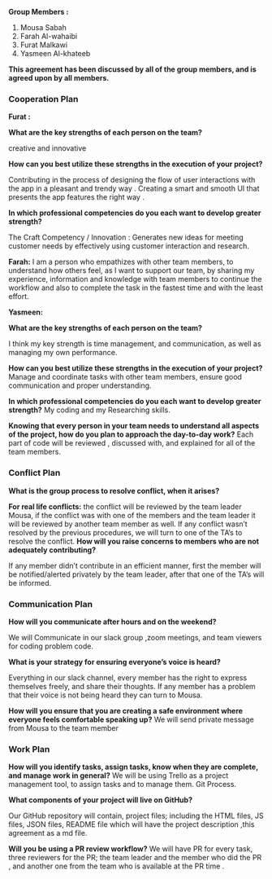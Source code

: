 **Group Members :**

1. Mousa Sabah
2. Farah Al-wahaibi
3. Furat Malkawi
4. Yasmeen Al-khateeb

**This agreement has been discussed by all of the group members, and is agreed upon by all members.** 
 
### Cooperation Plan
**Furat :** 

**What are the key strengths of each person on the team?**

creative and innovative

**How can you best utilize these strengths in the execution of your project?**

Contributing in the process of designing the flow of user interactions with the app
in a pleasant and trendy way . Creating a smart and smooth UI that presents the app
features the right way .

**In which professional competencies do you each want to develop greater strength?**

The Craft Competency / Innovation :
Generates new ideas for meeting customer needs by effectively using customer interaction and research.

**Farah:**
I am a person who empathizes with other team members, to understand how others feel, as I want to support our team, by sharing my experience, information and knowledge with team members to continue the workflow and also to complete the task in the fastest time and with the least effort.

**Yasmeen:**

**What are the key strengths of each person on the team?**

I think my key strength is time management, and communication, as well as managing my own performance.

**How can you best utilize these strengths in the execution of your project?**
Manage and coordinate tasks with other team members, ensure good communication and proper understanding. 

**In which professional competencies do you each want to develop greater strength?**
My coding and my Researching skills.


**Knowing that every person in your team needs to understand all aspects of the project, how do you plan to approach the day-to-day work?**
Each part of code will be reviewed , discussed with, and explained for all of the team members. 
 
### Conflict Plan
 
**What is the group process to resolve conflict, when it arises?**

**For real life conflicts:** the conflict will be reviewed by the team leader Mousa, if the conflict was with one of the members and the team leader it will be reviewed by another team member as well. If any conflict wasn’t resolved by the previous procedures, we will turn to one of the TA’s to resolve the conflict. 
**How will you raise concerns to members who are not adequately contributing?**

If any member didn’t contribute in an efficient manner, first the member will be notified/alerted privately by the team leader, after that one of the TA’s will be informed. 

### Communication Plan

**How will you communicate after hours and on the weekend?**

We will Communicate in our slack group ,zoom meetings, and team viewers for coding problem code.

**What is your strategy for ensuring everyone’s voice is heard?**

Everything in our slack channel, every member has the right to express themselves freely, and share their thoughts. If any member has a problem that their voice is  not being heard they can turn to Mousa. 

 
**How will you ensure that you are creating a safe environment where everyone feels comfortable speaking up?**
We will send private message from Mousa to the team member


### Work Plan
 
**How will you identify tasks, assign tasks, know when they are complete, and manage work in general?**
We will be using Trello as a project management tool, to assign tasks and to manage them. 
Git Process.
 
**What components of your project will live on GitHub?**

Our GitHub repository  will contain, project files; including the HTML files, JS files, JSON files, README file which will have the project description ,this agreement as a md file. 


**Will you be using a PR review workflow?**
We will  have PR for every task, three reviewers for the PR; the team leader and the member who did the PR , and another one from the team who is available at the PR time .
 
 
 
 
 
 
 
 
 
 


